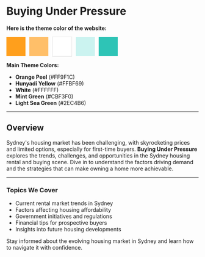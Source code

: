 # Buying Under Pressure

**Here is the theme color of the website:**

<div style="display: flex; flex-direction: row; align-items: center; gap: 10px;">
    <div style="width: 50px; height: 50px; background-color: #FF9F1C;"></div>
    <div style="width: 50px; height: 50px; background-color: #FFBF69;"></div>
    <div style="width: 50px; height: 50px; background-color: #FFFFFF; border: 1px solid #e0e0e0;"></div>
    <div style="width: 50px; height: 50px; background-color: #CBF3F0;"></div>
    <div style="width: 50px; height: 50px; background-color: #2EC4B6;"></div>
</div>

**Main Theme Colors:**
- **Orange Peel** (#FF9F1C)
- **Hunyadi Yellow** (#FFBF69)
- **White** (#FFFFFF)
- **Mint Green** (#CBF3F0)
- **Light Sea Green** (#2EC4B6)

---

## Overview

Sydney's housing market has been challenging, with skyrocketing prices and limited options, especially for first-time buyers. **Buying Under Pressure** explores the trends, challenges, and opportunities in the Sydney housing rental and buying scene. Dive in to understand the factors driving demand and the strategies that can make owning a home more achievable.

---

### Topics We Cover

- Current rental market trends in Sydney
- Factors affecting housing affordability
- Government initiatives and regulations
- Financial tips for prospective buyers
- Insights into future housing developments

Stay informed about the evolving housing market in Sydney and learn how to navigate it with confidence.
